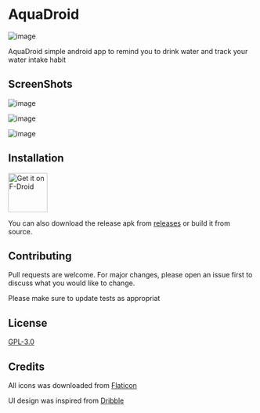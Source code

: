 # AquaDroid

![image](https://user-images.githubusercontent.com/98334696/205437350-f0dd6149-3635-461d-b245-9834c7339a3a.png)

AquaDroid simple android app to remind you to drink water and track your water intake habit

## ScreenShots
![image](https://user-images.githubusercontent.com/98334696/205437367-35be81e0-c560-406e-9dd5-04248452211e.png)

![image](https://user-images.githubusercontent.com/98334696/205437333-461ed0f7-92ee-4419-86b5-ba0b1199ea95.png)

![image](https://user-images.githubusercontent.com/98334696/205437429-86e9e0c3-45a1-4112-82ca-d9f80992a490.png)



## Installation

[<img src="https://fdroid.gitlab.io/artwork/badge/get-it-on.png"
     alt="Get it on F-Droid"
     height="80">](https://f-droid.org/packages/io.github.z3r0c00l_2k.aquadroid/)

You can also download the release apk from [releases](https://github.com/z3r0c00l-2k/AquaDroid/releases) or build it from source.

## Contributing
Pull requests are welcome. For major changes, please open an issue first to discuss what you would like to change.

Please make sure to update tests as appropriat

## License
[GPL-3.0](https://github.com/z3r0c00l-2k/AquaDroid/blob/master/LICENSE)

## Credits
All icons was downloaded from [Flaticon](https://www.flaticon.com)

UI design was inspired from [Dribble](https://dribbble.com)

